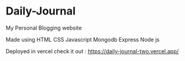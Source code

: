 # Daily-Journal
My Personal Blogging website  

Made using HTML CSS Javascript Mongodb Express Node js

Deployed in vercel check it out : https://daily-journal-two.vercel.app/
